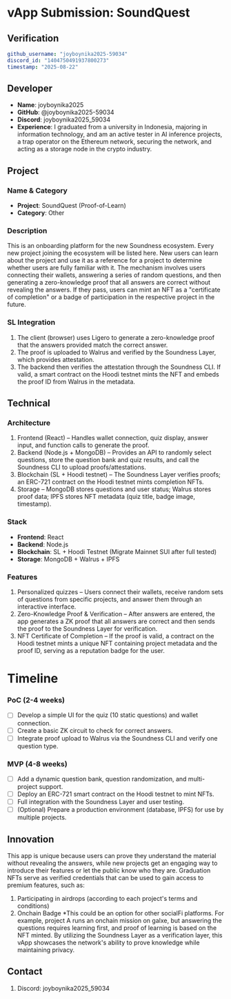 # vApp Submission: SoundQuest

## Verification
```yaml
github_username: "joyboynika2025-59034"
discord_id: "1404750491937800273"
timestamp: "2025-08-22"
```
## Developer
- **Name**: joyboynika2025
- **GitHub**: @joyboynika2025-59034
- **Discord**: joyboynika2025_59034
- **Experience**: I graduated from a university in Indonesia, majoring in information technology, and am an active tester in AI inference projects, a trap operator on the Ethereum network, securing the network, and acting as a storage node in the crypto industry.
## Project
### Name & Category
- **Project**: SoundQuest (Proof-of-Learn)
- **Category**: Other
### Description
This is an onboarding platform for the new Soundness ecosystem. Every new project joining the ecosystem will be listed here. New users can learn about the project and use it as a reference for a project to determine whether users are fully familiar with it. The mechanism involves users connecting their wallets, answering a series of random questions, and then generating a zero-knowledge proof that all answers are correct without revealing the answers. If they pass, users can mint an NFT as a "certificate of completion" or a badge of participation in the respective project in the future.
### SL Integration  
1. The client (browser) uses Ligero to generate a zero-knowledge proof that the answers provided match the correct answer.
2. The proof is uploaded to Walrus and verified by the Soundness Layer, which provides attestation.
3. The backend then verifies the attestation through the Soundness CLI. If valid, a smart contract on the Hoodi testnet mints the NFT and embeds the proof ID from Walrus in the metadata.
## Technical
### Architecture
1. Frontend (React) – Handles wallet connection, quiz display, answer input, and function calls to generate the proof.
2. Backend (Node.js + MongoDB) – Provides an API to randomly select questions, store the question bank and quiz results, and call the Soundness CLI to upload proofs/attestations.
3. Blockchain (SL + Hoodi testnet) – The Soundness Layer verifies proofs; an ERC-721 contract on the Hoodi testnet mints completion NFTs.
4. Storage – MongoDB stores questions and user status; Walrus stores proof data; IPFS stores NFT metadata (quiz title, badge image, timestamp).
### Stack
- **Frontend**: React
- **Backend**: Node.js
- **Blockchain**: SL + Hoodi Testnet (Migrate Mainnet SUI after full tested)
- **Storage**: MongoDB + Walrus + IPFS
### Features
1. Personalized quizzes – Users connect their wallets, receive random sets of questions from specific projects, and answer them through an interactive interface.
2. Zero-Knowledge Proof & Verification – After answers are entered, the app generates a ZK proof that all answers are correct and then sends the proof to the Soundness Layer for verification.
3. NFT Certificate of Completion – If the proof is valid, a contract on the Hoodi testnet mints a unique NFT containing project metadata and the proof ID, serving as a reputation badge for the user.
# Timeline
### PoC (2-4 weeks)
- [ ] Develop a simple UI for the quiz (10 static questions) and wallet connection.
- [ ] Create a basic ZK circuit to check for correct answers.
- [ ] Integrate proof upload to Walrus via the Soundness CLI and verify one question type.
### MVP (4-8 weeks)  
- [ ] Add a dynamic question bank, question randomization, and multi-project support.
- [ ] Deploy an ERC-721 smart contract on the Hoodi testnet to mint NFTs.
- [ ] Full integration with the Soundness Layer and user testing.
- [ ] (Optional) Prepare a production environment (database, IPFS) for use by multiple projects.
## Innovation
This app is unique because users can prove they understand the material without revealing the answers, while new projects get an engaging way to introduce their features or let the public know who they are. Graduation NFTs serve as verified credentials that can be used to gain access to premium features, such as:
1. Participating in airdrops (according to each project's terms and conditions)
2. Onchain Badge
   *This could be an option for other socialFi platforms. For example, project A runs an onchain mission on galxe, but answering the questions requires learning first, and proof of learning is based on the NFT minted.
By utilizing the Soundness Layer as a verification layer, this vApp showcases the network's ability to prove knowledge while maintaining privacy.
## Contact
1. Discord: joyboynika2025_59034
